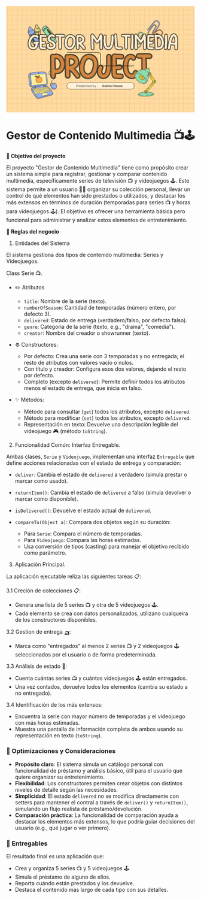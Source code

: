 ![](https://raw.githubusercontent.com/gabrielfernando01/spark/master/pseudocodigo_examples/image/cover_multimediaProject.png)

# Gestor de Contenido Multimedia 📺🕹️

**🎯 Objetivo del proyecto**

El proyecto "Gestor de Contenido Multimedia" tiene como propósito crear un sistema simple para registrar, gestionar y comparar contenido multimedia, específicamente series de televisión 📺 y videojuegos 🕹️. Este sistema permite a un usuario 🙋🏼 organizar su colección personal, llevar un control de qué elementos han sido prestados o utilizados, y destacar los más extensos en términos de duración (temporadas para series 📺 y horas para videojuegos 🕹️). El objetivo es ofrecer una herramienta básica pero funcional para administrar y analizar estos elementos de entretenimiento.

**📐 Reglas del negocio**

1. Entidades del Sistema

El sistema gestiona dos tipos de contenido multimedia: Series y Videojuegos.

Class Serie 📺.

- ✏️ Atributos 

	+ <code>title</code>: Nombre de la serie (texto).
	+ <code>numberOfSeason</code>: Cantidad de temporadas (número entero, por defecto 3).
	+ <code>delivered</code>: Estado de entrega (verdadero/falso, por defecto falso).
	+ <code>genre</code>: Categoria de la serie (texto, e.g., "drama", "comedia").
	+ <code>creator</code>: Nombre del creador o showrunner (texto).
	
- ⚙️ Constructores:

	+ Por defecto: Crea una serie con 3 temporadas y no entregada; el resto de atributos con valores vacío o nulos.
	+ Con título y creador: Configura esos dos valores, dejando  el resto por defecto.
	+ Completo (excepto <code>delivered</code>): Permite definir todos los atributos menos el estado de entrega, que inicia en falso.

- ✨ Métodos:

	+ Método para consultar (<code>get</code>) todos los atributos, excepto <code>delivered</code>.
	+ Método para modificar (<code>set</code>) todos los atributos, excepto <code>delivered</code>.
	+ Representación en texto: Devuelve una descripción legible del videojuego 🎮 (método <code>toString</code>).
	
2. Funcionalidad Común: Interfaz Entregable.

Ambas clases, <code>Serie</code> y <code>Videojuego</code>, implementan una interfaz <code>Entregable</code> que define acciones relacionadas con el estado de entrega y comparación:

+ <code>deliver</code>: Cambia el estado de <code>delivered</code> a verdadero (simula prestar o marcar como usado).
+ <code>returnItem()</code>: Cambia el estado de <code>delivered</code> a falso (simula devolver o marcar como disponible).
+ <code>isDelivered()</code>: Devuelve el estado actual de <code>delivered</code>.
+ <code>compareTo(Object a)</code>: Compara dos objetos según su duración:

	+ Para <code>Serie</code>: Compara el número de temporadas.
	+ Para <code>Videojuego</code>: Compara las horas estimadas.
	+ Usa conversión de tipos (casting) para manejar el objetivo recibido como parámetro.
	
3. Aplicación Principal.

La aplicación ejecutable reliza las siguientes tareas 📋:

3.1 Creción de colecciones 📋:

+ Genera una lista de 5 series 📺 y otra de 5 videojuegos 🕹️.
+ Cada elemento se crea con datos personalizados, utilizano cualqueira de los constructores disponibles.

3.2 Gestion de entrega 🛺:

+ Marca como "entregados" al menos 2 series 📺 y 2 videojuegos 🕹️ seleccionados por el usuario o de forma predeterminada.

3.3 Análisis de estado 🧬:

+ Cuenta cuántas series 📺 y cuántos videojuegos 🕹️ están entregados.
+ Una vez contados, devuelve todos los elementos (cambia su estado a no entregado).

3.4 Identificación de los más extensos:

+ Encuentra la serie con mayor número de temporadas y el videojuego con más horas estimadas.
+ Muestra una pantalla de información completa de ambos usando su representación en texto (<code>toString</code>).

### 📌 Optimizaciones y Consideraciones

+ **Propósito claro**: El sistema simula un catálogo personal con funcionalidad de préstamo y análisis básico, útil para el usuario que quiere organizar su entretenimiento.
+ **Flexibilidad**: Los constructores permiten crear objetos con distintos niveles de detalle según las necesidades.
+ **Simplicidad**: El estado <code>delivered</code> no se modifica directamente con setters para mantener el contral a través de <code>deliver()</code> y <code>returnItem()</code>, simulando un flujo realista de préstamo/devolución.
+ **Comparación práctica**: La funcionalidad de comparación ayuda a destacar los elementos más extensos, lo que podría guiar decisiones del usuario (e.g., qué jugar o ver primero).

### 🌟 Entregables

El resultado final es una aplicación que:

- Crea y organiza 5 series 📺 y 5 videojuegos 🕹️.
- Simula el préstamo de alguno de ellos.
- Reporta cuándo están prestados y los devuelve.
- Destaca el contenido más largo de cada tipo con sus detalles.


